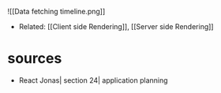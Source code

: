 ![[Data fetching timeline.png]]


- Related:  [[Client side Rendering]], [[Server side Rendering]]
# sources

- React Jonas| section 24| application planning
